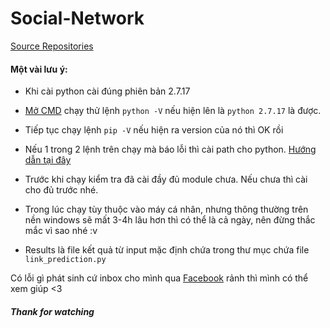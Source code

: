# Social-Network
[Source Repositories](https://github.com/pranavkulkarni/Link_prediction_social_network)
#### Một vài lưu ý:
* Khi cài python cài đúng phiên bản 2.7.17
*  [Mở CMD](https://quantrimang.com/thu-thuat-khoi-chay-command-prompt-nhanh-chong-tren-windows-10-118680) chạy thử lệnh `python -V` nếu hiện lên là `python 2.7.17` là được.
*  Tiếp tục chạy lệnh `pip -V` nếu hiện ra version của nó thì OK rồi
*  Nếu 1 trong 2 lệnh trên chạy mà báo lỗi thì cài path cho python. [Hướng dẫn tại đây](https://viettuts.vn/python/cai-dat-python)

* Trước khi chạy kiểm tra đã cài đầy đủ module chưa. Nếu chưa thì cài cho đủ trước nhé.
* Trong lúc chạy tùy thuộc vào máy cá nhân, nhưng thông thường trên nền windows sẽ mất 3-4h lâu hơn thì có thể là cả ngày, nên đừng thắc mắc vì sao nhé :v
*  Results là file kết quả từ input mặc định chứa trong thư mục chứa file `link_prediction.py`

Có lỗi gì phát sinh cứ inbox cho mình qua [Facebook](https://www.facebook.com/Kinggg.NNT) rảnh thì mình có thể xem giúp <3
##### Thank for watching

